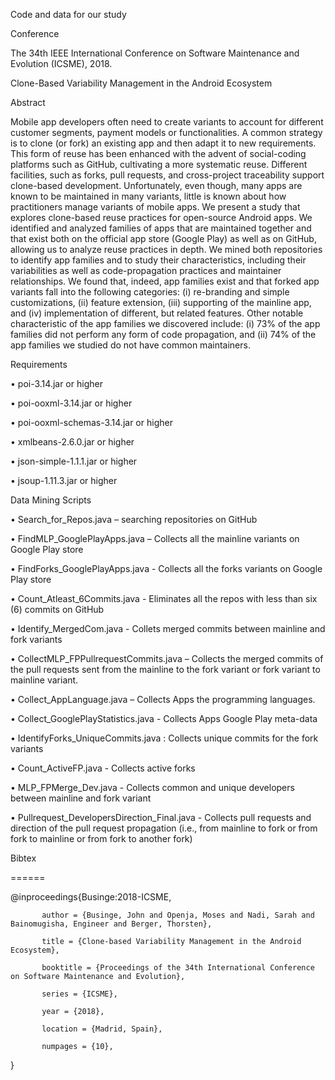 Code and data for our study 


Conference

The 34th IEEE International Conference on Software Maintenance and Evolution (ICSME), 2018.


Clone-Based Variability Management in the Android Ecosystem

Abstract

Mobile app developers often need to create variants to account for different customer segments, payment models or functionalities. A common strategy is to clone (or fork) an existing app and then adapt it to new requirements. This form of reuse has been enhanced with the advent of social-coding platforms such as GitHub, cultivating a more systematic reuse. Different facilities, such as forks, pull requests, and cross-project traceability support clone-based development. Unfortunately, even though, many apps are known to be maintained in many variants, little is known about how practitioners manage variants of mobile apps.
We present a study that explores clone-based reuse practices for open-source Android apps. We identified and analyzed families of apps that are maintained together and that exist both on the official app store (Google Play) as well as on GitHub, allowing us to analyze reuse practices in depth. We mined both repositories to identify app families and to study their characteristics, including their variabilities as well as code-propagation practices and maintainer relationships. We found that, indeed, app families exist and that forked app variants fall into the following categories: (i) re-branding and simple customizations, (ii) feature extension, (iii) supporting of the mainline app, and (iv) implementation of different, but related features. Other notable characteristic of the app families we discovered include: (i) 73% of the app families did not perform any form of code propagation, and (ii) 74% of the app families we studied do not have common maintainers.


Requirements

• poi-3.14.jar or higher

• poi-ooxml-3.14.jar or higher

• poi-ooxml-schemas-3.14.jar or higher

• xmlbeans-2.6.0.jar or higher

• json-simple-1.1.1.jar or higher

• jsoup-1.11.3.jar or higher


Data Mining Scripts

•	Search_for_Repos.java – searching repositories on GitHub

•	FindMLP_GooglePlayApps.java – Collects all the mainline variants on Google Play store

•	FindForks_GooglePlayApps.java - Collects all the forks variants on Google Play store

•	Count_Atleast_6Commits.java - Eliminates all the repos with less than six (6) commits on GitHub

•	Identify_MergedCom.java - Collets merged commits between mainline and fork variants

•	CollectMLP_FPPullrequestCommits.java – Collects the merged commits of the pull requests sent from the mainline to the fork variant or fork variant to mainline variant.

•	Collect_AppLanguage.java – Collects Apps the programming languages.

•	Collect_GooglePlayStatistics.java - Collects Apps Google Play meta-data

•	IdentifyForks_UniqueCommits.java : Collects unique commits for the fork variants

•	Count_ActiveFP.java -  Collects active forks

•	 MLP_FPMerge_Dev.java - Collects common and unique developers between mainline and fork variant

•	 Pullrequest_DevelopersDirection_Final.java - Collects pull requests and direction of the pull request propagation (i.e., from mainline to fork or from fork to mainline or from fork to another fork)



Bibtex

======

@inproceedings{Businge:2018-ICSME,

           author = {Businge, John and Openja, Moses and Nadi, Sarah and Bainomugisha, Engineer and Berger, Thorsten},
           
           title = {Clone-based Variability Management in the Android Ecosystem},
           
           booktitle = {Proceedings of the 34th International Conference on Software Maintenance and Evolution},
           
           series = {ICSME},
           
           year = {2018},
           
           location = {Madrid, Spain},
           
           numpages = {10},
}




